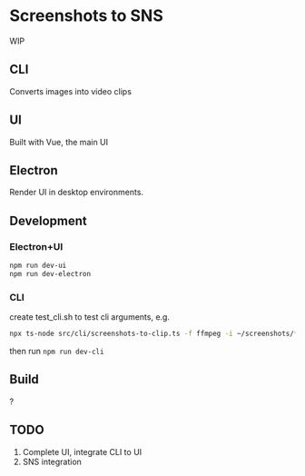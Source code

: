 # Screenshots to SNS

WIP

## CLI

Converts images into video clips

## UI

Built with Vue, the main UI

## Electron

Render UI in desktop environments.


## Development

### Electron+UI
```bash
npm run dev-ui
npm run dev-electron
```

### CLI

create test_cli.sh to test cli arguments, e.g.
```bash
npx ts-node src/cli/screenshots-to-clip.ts -f ffmpeg -i ~/screenshots/*.png -o ~/Videos/clip1.mp4 -l 30
```

then run `npm run dev-cli`


## Build

?


## TODO

1. Complete UI, integrate CLI to UI
2. SNS integration
